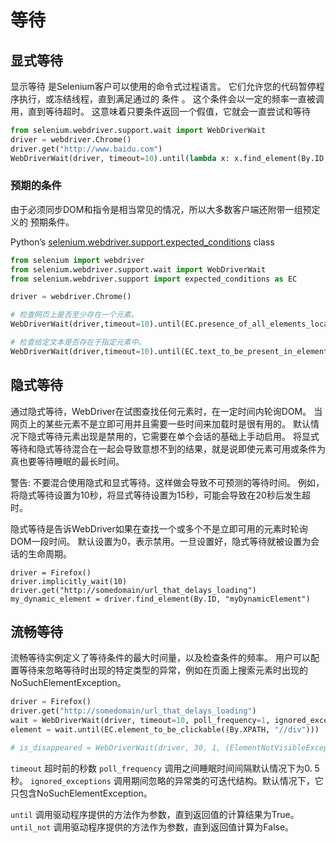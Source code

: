 # 等待

## 显式等待

显示等待 是Selenium客户可以使用的命令式过程语言。
它们允许您的代码暂停程序执行，或冻结线程，直到满足通过的 条件 。
这个条件会以一定的频率一直被调用，直到等待超时。
这意味着只要条件返回一个假值，它就会一直尝试和等待

```python
from selenium.webdriver.support.wait import WebDriverWait
driver = webdriver.Chrome()
driver.get("http://www.baidu.com")
WebDriverWait(driver, timeout=10).until(lambda x: x.find_element(By.ID, "someId"))
```

### 预期的条件

由于必须同步DOM和指令是相当常见的情况，所以大多数客户端还附带一组预定义的 预期条件。

Python’s [selenium.webdriver.support.expected_conditions](https://www.selenium.dev/selenium/docs/api/py/webdriver_support/selenium.webdriver.support.expected_conditions.html?highlight=expected) class

```python
from selenium import webdriver
from selenium.webdriver.support.wait import WebDriverWait
from selenium.webdriver.support import expected_conditions as EC

driver = webdriver.Chrome()

# 检查网页上是否至少存在一个元素。
WebDriverWait(driver,timeout=10).until(EC.presence_of_all_elements_located((By.TAG_NAME, 'ion-header-bar')))

# 检查给定文本是否存在于指定元素中。
WebDriverWait(driver,timeout=10).until(EC.text_to_be_present_in_element((By.ID, "app"),'hello'))
```

## 隐式等待

通过隐式等待，WebDriver在试图查找任何元素时，在一定时间内轮询DOM。
当网页上的某些元素不是立即可用并且需要一些时间来加载时是很有用的。
默认情况下隐式等待元素出现是禁用的，它需要在单个会话的基础上手动启用。
将显式等待和隐式等待混合在一起会导致意想不到的结果，就是说即使元素可用或条件为真也要等待睡眠的最长时间。

警告: 不要混合使用隐式和显式等待。这样做会导致不可预测的等待时间。
例如，将隐式等待设置为10秒，将显式等待设置为15秒，可能会导致在20秒后发生超时。

隐式等待是告诉WebDriver如果在查找一个或多个不是立即可用的元素时轮询DOM一段时间。
默认设置为0，表示禁用。一旦设置好，隐式等待就被设置为会话的生命周期。

```python3
driver = Firefox()
driver.implicitly_wait(10)
driver.get("http://somedomain/url_that_delays_loading")
my_dynamic_element = driver.find_element(By.ID, "myDynamicElement")
```

## 流畅等待

流畅等待实例定义了等待条件的最大时间量，以及检查条件的频率。
用户可以配置等待来忽略等待时出现的特定类型的异常，例如在页面上搜索元素时出现的NoSuchElementException。

```python
driver = Firefox()
driver.get("http://somedomain/url_that_delays_loading")
wait = WebDriverWait(driver, timeout=10, poll_frequency=1, ignored_exceptions=[ElementNotVisibleException, ElementNotSelectableException])
element = wait.until(EC.element_to_be_clickable((By.XPATH, "//div")))

# is_disappeared = WebDriverWait(driver, 30, 1, (ElementNotVisibleException)).until_not(lambda x: x.find_element(By.ID, "someId").is_displayed())
```

`timeout` 超时前的秒数
`poll_frequency` 调用之间睡眠时间间隔默认情况下为0. 5秒。
`ignored_exceptions` 调用期间忽略的异常类的可迭代结构。默认情况下，它只包含NoSuchElementException。

`until` 调用驱动程序提供的方法作为参数，直到返回值的计算结果为True。
`until_not` 调用驱动程序提供的方法作为参数，直到返回值计算为False。